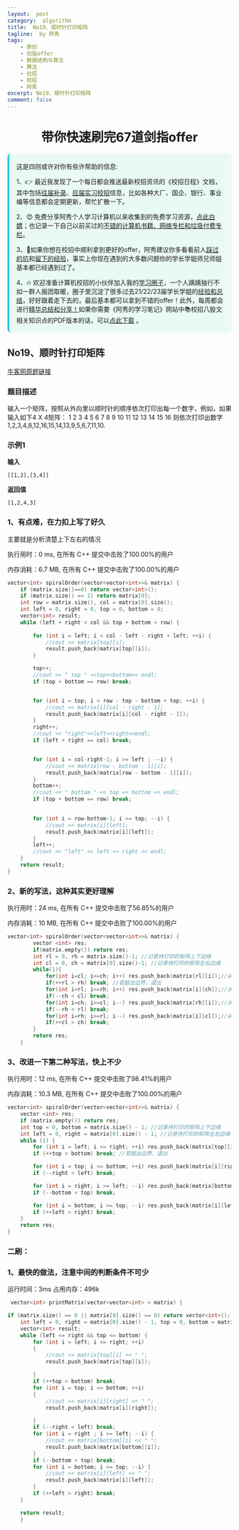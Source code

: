 ```yaml
---
layout:  post
category:  algorithm
title:  No19、顺时针打印矩阵
tagline:  by 阿秀
tags:
    - 原创
    - 剑指offer
    - 数据结构与算法
    - 算法
    - 社招
    - 校招
    - 阿秀
excerpt: No19、顺时针打印矩阵
comment: false
---
```


<h1 align="center">带你快速刷完67道剑指offer</h1>

<div style="border-color: #24C6DC;
            background-color: #e9f9f3;         
            margin: 1rem 0;
        padding: .25rem 1rem;
        border-left-width: .3rem;
        border-left-style: solid;
        border-radius: .5rem;
        color: inherit;">
  <p>这是四则或许对你有些许帮助的信息:</p>
  <p>1、👉 最近我发现了一个每日都会推送最新校招资讯的《校招日程》文档，其中包括<a style="text-decoration: underline" href="https://flowus.cn/share/ee50d5eb-3cd5-4f74-880e-95b215dd4ff2" target="_blank">往届补录</a>、<a style="text-decoration: underline" href="https://flowus.cn/share/5f327c98-1e31-46c8-b86b-5ac6105e021f" target="_blank">应届实习校招</a>信息，比如各种大厂、国企、银行、事业编等信息都会定期更新，帮忙扩散一下。</p>  
  <p>2、😍
    免费分享阿秀个人学习计算机以来收集到的免费学习资源，<a style="text-decoration: underline" href="/notes/07-resources/01-free/01-introduce.html" target="_blank">点此白嫖</a>；也记录一下自己以前买过的<a style="text-decoration: underline" href="/notes/07-resources/02-precious.html" target="_blank">不错的计算机书籍、网络专栏和垃圾付费专栏</a>。
  </p>
  <p>3、🚀如果你想在校招中顺利拿到更好的offer，阿秀建议你多看看前人<a style="text-decoration: underline" href="https://www.yuque.com/tuobaaxiu/httmmc/npg1k81zeq4wfpyz" target="_blank">踩过的坑</a>和<a style="text-decoration: underline"  target="_blank" href="https://www.yuque.com/tuobaaxiu/httmmc/gge9ppd0mbu2d3dp">留下的经验</a>，事实上你现在遇到的大多数问题你的学长学姐师兄师姐基本都已经遇到过了。
  </p>
  <p>4、🔥 欢迎准备计算机校招的小伙伴加入我的<a  style="text-decoration: underline" href="https://www.yuque.com/tuobaaxiu/httmmc/xg0otqvc17wfx4u9" target="_blank">学习圈子</a>，一个人踽踽独行不如一群人报团取暖，圈子里沉淀了很多过去21/22/23届学长学姐的<a  style="text-decoration: underline" href="https://www.yuque.com/tuobaaxiu/httmmc/gge9ppd0mbu2d3dp" target="_blank">经验和总结</a>，好好跟着走下去的，最后基本都可以拿到不错的offer！此外，每周都会进行<a  style="text-decoration: underline" href="https://www.yuque.com/tuobaaxiu/httmmc/npg1k81zeq4wfpyz" target="_blank">精华总结和分享！</a>如果你需要《阿秀的学习笔记》网站中📚︎校招八股文相关知识点的PDF版本的话，可以<a style="text-decoration: underline" href="https://www.yuque.com/tuobaaxiu/httmmc/qs0yn66apvkzw0ps" target="_blank">点此下载</a> 。</p>   </div>



## **No19、顺时针打印矩阵**



<font style="font-weight:normal; color:#4169E1;text-decoration:underline;" target="_blank">[牛客网原题链接](https://www.nowcoder.com/practice/9b4c81a02cd34f76be2659fa0d54342a?tpId=13&&tqId=11172&rp=1&ru=/ta/coding-interviews&qru=/ta/coding-interviews/question-ranking)</font>

### **题目描述**

输入一个矩阵，按照从外向里以顺时针的顺序依次打印出每一个数字，例如，如果输入如下4 X 4矩阵： 1 2 3 4 5 6 7 8 9 10 11 12 13 14 15 16 则依次打印出数字1,2,3,4,8,12,16,15,14,13,9,5,6,7,11,10. 

### **示例1**

**输入**

```
[[1,2],[3,4]]
```

**返回值**

```
[1,2,4,3]
```

### **1、有点难，在力扣上写了好久**

主要就是分析清楚上下左右的情况

执行用时：0 ms, 在所有 C++ 提交中击败了100.00%的用户

内存消耗：6.7 MB, 在所有 C++ 提交中击败了100.00%的用户

~~~cpp
vector<int> spiralOrder(vector<vector<int>>& matrix) {
	if (matrix.size()==0) return vector<int>();
	if (matrix.size() == 1) return matrix[0];
	int row = matrix.size(), col = matrix[0].size();
	int left = 0, right = 0, top = 0, bottom = 0;
	vector<int> result;
	while (left + right < col && top + bottom < row) {
		
		for (int i = left; i < col - left - right + left; ++i) {
			//cout << matrix[top][i];
			result.push_back(matrix[top][i]);
		}

		top++;
		//cout << " top " <<top<<bottom<< endl;
		if (top + bottom == row) break;


		for (int i = top; i < row - top - bottom + top; ++i) {
			//cout << matrix[i][col - right - 1];
			result.push_back(matrix[i][col - right - 1]);
		}		
		right++;
		//cout << "right"<<left<<right<<endl;
		if (left + right == col) break;


		for (int i = col-right-1; i >= left ; --i) {
			//cout << matrix[row - bottom - 1][i];
			result.push_back(matrix[row - bottom - 1][i]);
		}
		bottom++;
		//cout << " bottom " << top << bottom << endl;
		if (top + bottom == row) break;
		

		for (int i = row-bottom-1; i >= top; --i) {
			//cout << matrix[i][left];
			result.push_back(matrix[i][left]);
		}
		left++;
		//cout << "left" << left << right << endl;
	}
	return result;
}
~~~



### **2、新的写法，这种其实更好理解**

执行用时：24 ms, 在所有 C++ 提交中击败了56.85%的用户

内存消耗：10 MB, 在所有 C++ 提交中击败了100.00%的用户

~~~cpp
vector<int> spiralOrder(vector<vector<int>>& matrix) {
        vector <int> res;
        if(matrix.empty()) return res;
        int rl = 0, rh = matrix.size()-1; //记录待打印的矩阵上下边缘
        int cl = 0, ch = matrix[0].size()-1; //记录待打印的矩阵左右边缘
        while(1){
            for(int i=cl; i<=ch; i++) res.push_back(matrix[rl][i]);//从左往右
            if(++rl > rh) break; //若超出边界，退出
            for(int i=rl; i<=rh; i++) res.push_back(matrix[i][ch]);//从上往下
            if(--ch < cl) break;
            for(int i=ch; i>=cl; i--) res.push_back(matrix[rh][i]);//从右往左
            if(--rh < rl) break;
            for(int i=rh; i>=rl; i--) res.push_back(matrix[i][cl]);//从下往上
            if(++cl > ch) break;
        }
        return res;
    }
~~~



### **3、改进一下第二种写法，快上不少**

执行用时：12 ms, 在所有 C++ 提交中击败了98.41%的用户

内存消耗：10.3 MB, 在所有 C++ 提交中击败了100.00%的用户

~~~cpp
vector<int> spiralOrder(vector<vector<int>>& matrix) {
	vector <int> res;
	if (matrix.empty()) return res;
	int top = 0, bottom = matrix.size() - 1; //记录待打印的矩阵上下边缘
	int left = 0, right = matrix[0].size() - 1; //记录待打印的矩阵左右边缘
	while (1) {
		for (int i = left; i <= right; ++i) res.push_back(matrix[top][i]);//从左往右
		if (++top > bottom) break; //若超出边界，退出

		for (int i = top; i <= bottom; ++i) res.push_back(matrix[i][right]);//从上往下
		if (--right < left) break;

		for (int i = right; i >= left; --i) res.push_back(matrix[bottom][i]);//从右往左
		if (--bottom < top) break;

		for (int i = bottom; i >= top; --i) res.push_back(matrix[i][left]);//从下往上
		if (++left > right) break;
	}
	return res;
}
~~~



### **二刷：**

### **1、最快的做法，注意中间的判断条件不可少**

运行时间：3ms  占用内存：496k

~~~cpp
 vector<int> printMatrix(vector<vector<int> > matrix) {

if (matrix.size() == 0 || matrix[0].size() == 0) return vector<int>();
	int left = 0, right = matrix[0].size() - 1, top = 0, bottom = matrix.size() - 1;
	vector<int> result;
	while (left <= right && top <= bottom) {
		for (int i = left; i <= right; ++i)
		{
			//cout << matrix[top][i] << " ";
			result.push_back(matrix[top][i]);

		}
		if (++top > bottom) break;
		for (int i = top; i <= bottom; ++i)
		{
			//cout << matrix[i][right] << " ";
			result.push_back(matrix[i][right]);

		}
		if (--right < left) break;
		for (int i = right ; i >= left; --i) {
			//cout << matrix[bottom][i] << " ";
			result.push_back(matrix[bottom][i]);
		}
		if (--bottom < top) break;
		for (int i = bottom; i >= top; --i) {
			//cout << matrix[i][left] << " ";
			result.push_back(matrix[i][left]);
		}
		if (++left > right) break;
	}

	return result;
    }
~~~


<p id = "顺时针打印矩阵"></p>

